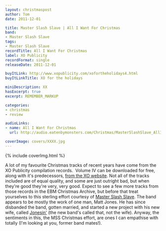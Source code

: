 ```yaml
---
layout: christmaspost
author: Tom
date: 2011-12-01

title: Master Slash Slave | All I Want For Christmas
band:
- Master Slash Slave
tags:
- Master Slash Slave
recordTitle: All I Want For Christmas
label: XO Publicity
recordFormat: single
releaseDate: 2011-12-01

buyItLink: http://www.xopublicity.com/xofortheholidays4.html
buyItLinkTitle: XO for the holidays

miniDescription: XX
hasExcerpt: true
excerpt: REMEMBER_MARKUP

categories:
- christmas
- review

audioLinks:
- name: All I Want For Christmas
  url: http://audio.eatenbymonsters.com/Christmas/MasterSlashSlave_AllIWantForChristmas.mp3

coverImage: covers/XXXX.jpg
---
```


<div>{% include coverImg.html %}</div>

A lot of my favourite Christmas tracks of recent years have come from the XO Publicity compilation records.  Volume IV can be downloaded for free, along with it's predecessors, [from the XO website](http://www.xopublicity.com/xofortheholidays.html). Not all of the tracks included are of equal quality, and some are just outright bad, but when they're good they're very, very good. Expect to see a few more tracks from those records in the EBM Christmas Archive, but before that treat yourselves to this sterling effort courtesy of [Master Slash Slave](http://www.myspace.com/master1slave). The band appears to be mostly the work of one man, Matt Jones. He has since disbanded the band, gotten married, and started a new project with his new wife, called [Jonesin'](http://www.myspace.com/jajonesin) (the new band's called that, not the wife). Anyway, the sentiments in this, the MSS Christmas effort, are ones I can empathise with totally (I'm looking at you, former band mates!).

